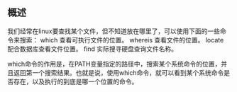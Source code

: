 ## 概述

我们经常在linux要查找某个文件，但不知道放在哪里了，可以使用下面的一些命令来搜索： 
    which 查看可执行文件的位置。
    whereis 查看文件的位置。 
    locate  配合数据库查看文件位置。
    find  实际搜寻硬盘查询文件名称。

which命令的作用是，在PATH变量指定的路径中，搜索某个系统命令的位置，并且返回第一个搜索结果。也就是说，使用which命令，就可以看到某个系统命令是否存在，以及执行的到底是哪一个位置的命令。 
